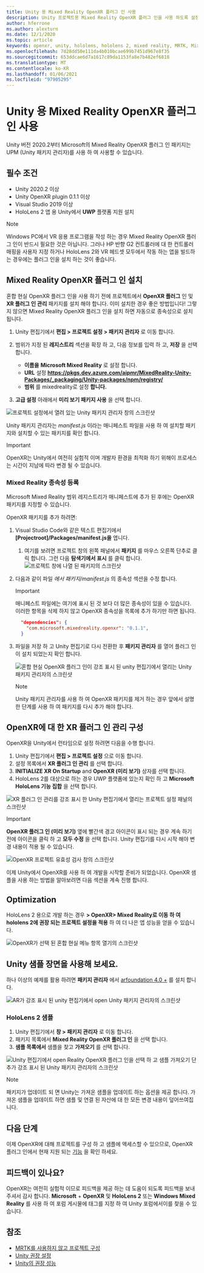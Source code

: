 ```yaml
---
title: Unity 용 Mixed Reality OpenXR 플러그 인 사용
description: Unity 프로젝트용 Mixed Reality OpenXR 플러그 인을 사용 하도록 설정 하는 방법에 대해 알아봅니다.
author: hferrone
ms.author: alexturn
ms.date: 12/1/2020
ms.topic: article
keywords: openxr, unity, hololens, hololens 2, mixed reality, MRTK, Mixed Reality Toolkit, 보강 현실, 가상 현실, 혼합 현실 헤드셋, 학습, 자습서, 시작
ms.openlocfilehash: 7d28dd50e111da4b010bcae699b7451d967e8f35
ms.sourcegitcommit: 653ddcae6d7a1617c89da1153fa8e7b482ef6818
ms.translationtype: MT
ms.contentlocale: ko-KR
ms.lasthandoff: 01/06/2021
ms.locfileid: "97905295"
---
```

# <a name="using-the-mixed-reality-openxr-plugin-for-unity"></a>Unity 용 Mixed Reality OpenXR 플러그 인 사용

Unity 버전 2020.2부터 Microsoft의 Mixed Reality OpenXR 플러그 인 패키지는 UPM (Unity 패키지 관리자)를 사용 하 여 사용할 수 있습니다.

## <a name="prerequisites"></a>필수 조건

* Unity 2020.2 이상
* Unity OpenXR plugin 0.1.1 이상
* Visual Studio 2019 이상
* HoloLens 2 앱 용 Unity에서 **UWP** 플랫폼 지원 설치

> [!NOTE]
> Windows PC에서 VR 응용 프로그램을 작성 하는 경우 Mixed Reality OpenXR 플러그 인이 반드시 필요한 것은 아닙니다. 그러나 HP 반향 G2 컨트롤러에 대 한 컨트롤러 매핑을 사용자 지정 하거나 HoloLens 2와 VR 헤드셋 모두에서 작동 하는 앱을 빌드하는 경우에는 플러그 인을 설치 하는 것이 좋습니다.

## <a name="installing-the-mixed-reality-openxr-plugin"></a>Mixed Reality OpenXR 플러그 인 설치

혼합 현실 OpenXR 플러그 인을 사용 하기 전에 프로젝트에서 **OpenXR 플러그** 인 및 **XR 플러그 인 관리** 패키지를 설치 해야 합니다. 이미 설치한 경우 좋은 방법입니다! 그렇지 않으면 Mixed Reality OpenXR 플러그 인을 설치 하면 자동으로 종속성으로 설치 됩니다.

1. Unity 편집기에서 **편집 > 프로젝트 설정 > 패키지 관리자** 로 이동 합니다.
2. 범위가 지정 된 **레지스트리** 섹션을 확장 하 고, 다음 정보를 입력 하 고, **저장** 을 선택 합니다.
    * **이름을** **Microsoft Mixed Reality** 로 설정 합니다.
    * **URL** 설정 **https://pkgs.dev.azure.com/aipmr/MixedReality-Unity-Packages/_packaging/Unity-packages/npm/registry/**
    * **범위** 를 mixedreality로 설정 **합니다.**

3. **고급 설정** 아래에서 **미리 보기 패키지 사용** 을 선택 합니다.

![프로젝트 설정에서 열려 있는 Unity 패키지 관리자 창의 스크린샷](images/openxr-img-01.png)

Unity 패키지 관리자는 *manifest.js* 이라는 매니페스트 파일을 사용 하 여 설치할 패키지와 설치할 수 있는 패키지를 확인 합니다.

> [!IMPORTANT]
> OpenXR는 Unity에서 여전히 실험적 이며 개발자 환경을 최적화 하기 위해이 프로세스는 시간이 지남에 따라 변경 될 수 있습니다.

### <a name="registering-the-mixed-reality-dependency"></a>Mixed Reality 종속성 등록

Microsoft Mixed Reality 범위 레지스트리가 매니페스트에 추가 된 후에는 OpenXR 패키지를 지정할 수 있습니다.

OpenXR 패키지를 추가 하려면:

1. Visual Studio Code와 같은 텍스트 편집기에서 **[Projectroot]/Packages/manifest.js을** 엽니다.
    1. 여기를 보려면 프로젝트 창의 왼쪽 패널에서 **패키지** 를 마우스 오른쪽 단추로 클릭 합니다. 그런 다음 **탐색기에서 표시** 를 클릭 합니다.
    ![프로젝트 창에 나열 된 패키지의 스크린샷](images/packages.png)
1. 다음과 같이 파일 *에서 패키지/manifest.js* 의 종속성 섹션을 수정 합니다.

    > [!IMPORTANT]
    > 매니페스트 파일에는 여기에 표시 된 것 보다 더 많은 종속성이 있을 수 있습니다. 이러한 항목을 삭제 하지 않고 OpenXR 종속성을 목록에 추가 하기만 하면 됩니다.

    ``` json
      "dependencies": {
        "com.microsoft.mixedreality.openxr": "0.1.1",
      }
    ```

1. 파일을 저장 하 고 Unity 편집기로 다시 전환한 후 **패키지 관리자** 를 열어 플러그 인이 설치 되었는지 확인 합니다.

    ![혼합 현실 OpenXR 플러그 인이 강조 표시 된 unity 편집기에서 열리는 Unity 패키지 관리자의 스크린샷](images/openxr-img-03.png)

    > [!Note]
    > Unity 패키지 관리자를 사용 하 여 OpenXR 패키지를 제거 하는 경우 앞에서 설명한 단계를 사용 하 여 패키지를 다시 추가 해야 합니다.

## <a name="configuring-xr-plugin-management-for-openxr"></a>OpenXR에 대 한 XR 플러그 인 관리 구성

OpenXR을 Unity에서 런타임으로 설정 하려면 다음을 수행 합니다.

1. Unity 편집기에서 **편집 > 프로젝트 설정** 으로 이동 합니다.
2. 설정 목록에서 **XR 플러그 인 관리** 를 선택 합니다.
3. **INITIALIZE XR On Startup** and **OpenXR (미리 보기)** 상자를 선택 합니다.
4. HoloLens 2를 대상으로 하는 경우 UWP 플랫폼에 있는지 확인 하 고 **Microsoft HoloLens 기능 집합** 을 선택 합니다.

![XR 플러그 인 관리를 강조 표시 한 Unity 편집기에서 열리는 프로젝트 설정 패널의 스크린샷](images/openxr-img-05.png)

> [!IMPORTANT]
> **OpenXR 플러그 인 (미리 보기)** 옆에 빨간색 경고 아이콘이 표시 되는 경우 계속 하기 전에 아이콘을 클릭 하 고 **모두 수정** 을 선택 합니다. Unity 편집기를 다시 시작 해야 변경 내용이 적용 될 수 있습니다.

![OpenXR 프로젝트 유효성 검사 창의 스크린샷](images/openxr-img-06.png)

이제 Unity에서 OpenXR를 사용 하 여 개발을 시작할 준비가 되었습니다.  OpenXR 샘플을 사용 하는 방법을 알아보려면 다음 섹션을 계속 진행 합니다.

## <a name="optimization"></a>Optimization

HoloLens 2 용으로 개발 하는 경우 **> OpenXR> Mixed Reality로 이동 하 여 hololens 2에 권장 되는 프로젝트 설정을 적용** 하 여 더 나은 앱 성능을 얻을 수 있습니다.

![OpenXR가 선택 된 혼합 현실 메뉴 항목 열기의 스크린샷](images/openxr-img-08.png)

## <a name="try-out-the-unity-sample-scenes"></a>Unity 샘플 장면을 사용해 보세요.

하나 이상의 예제를 활용 하려면 **패키지 관리자** 에서 [arfoundation 4.0 +](https://docs.unity3d.com/Packages/com.unity.xr.arfoundation@4.1/manual/index.html#installing-ar-foundation) 를 설치 합니다.

![AR가 강조 표시 된 unity 편집기에서 open Unity 패키지 관리자의 스크린샷](images/openxr-img-09.png)

### <a name="hololens-2-samples"></a>HoloLens 2 샘플

1. Unity 편집기에서 **창 > 패키지 관리자** 로 이동 합니다.
2. 패키지 목록에서 **Mixed Reality OpenXR 플러그 인** 을 선택 합니다.
3. **샘플 목록에서** 샘플을 찾고 **가져오기** 를 선택 합니다.

![Unity 편집기에서 open Reality OpenXR 플러그 인을 선택 하 고 샘플 가져오기 단추가 강조 표시 된 Unity 패키지 관리자의 스크린샷](images/openxr-img-10.png)

<!-- ### For all other OpenXR samples

1. In the Unity Editor, navigate to **Window > Package Manager**
2. In the list of packages, select **OpenXR Plugin**
3. Locate the sample in the **Samples** list and select **Import**

![Screenshot of Unity Package Manager open in Unity editor with OpenXR Plugin selected and samples import button highlighted](images/openxr-img-10.png) -->

> [!NOTE]
> 패키지가 업데이트 되 면 Unity는 가져온 샘플을 업데이트 하는 옵션을 제공 합니다.  가져온 샘플을 업데이트 하면 샘플 및 연결 된 자산에 대 한 모든 변경 내용이 덮어쓰여집니다.

## <a name="next-steps"></a>다음 단계

이제 OpenXR에 대해 프로젝트를 구성 하 고 샘플에 액세스할 수 있으므로, OpenXR 플러그 인에서 현재 지원 되는 [기능](openxr-supported-features.md) 을 확인 하세요.

## <a name="have-feedback"></a>피드백이 있나요?

OpenXR는 여전히 실험적 이므로 피드백을 제공 하는 데 도움이 되도록 피드백을 보내 주셔서 감사 합니다. [](https://aka.ms/unityforums) **Microsoft**  +  **OpenXR** 및 **HoloLens 2** 또는 **Windows Mixed Reality** 를 사용 하 여 포럼 게시물에 태그를 지정 하 여 Unity 포럼에서이를 찾을 수 있습니다.

## <a name="see-also"></a>참조

* [MRTK를 사용하지 않고 프로젝트 구성](configure-unity-project.md)
* [Unity 권장 설정](recommended-settings-for-unity.md)
* [Unity의 권장 성능](performance-recommendations-for-unity.md#how-to-profile-with-unity)
